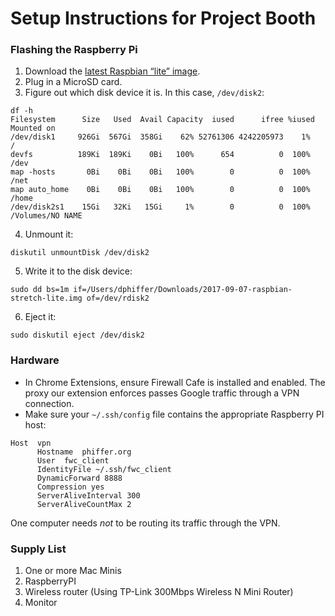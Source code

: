 # Setup Instructions for Project Booth

### Flashing the Raspberry Pi
1. Download the [latest Raspbian “lite” image](https://www.raspberrypi.org/downloads/raspbian/).
2. Plug in a MicroSD card.
3. Figure out which disk device it is. In this case, `/dev/disk2`:
```
df -h                                                                                    
Filesystem      Size   Used  Avail Capacity  iused      ifree %iused  Mounted on
/dev/disk1     926Gi  567Gi  358Gi    62% 52761306 4242205973    1%   /
devfs          189Ki  189Ki    0Bi   100%      654          0  100%   /dev
map -hosts       0Bi    0Bi    0Bi   100%        0          0  100%   /net
map auto_home    0Bi    0Bi    0Bi   100%        0          0  100%   /home
/dev/disk2s1    15Gi   32Ki   15Gi     1%        0          0  100%   /Volumes/NO NAME
```
4. Unmount it:
```
diskutil unmountDisk /dev/disk2
```
5. Write it to the disk device:
```
sudo dd bs=1m if=/Users/dphiffer/Downloads/2017-09-07-raspbian-stretch-lite.img of=/dev/rdisk2
```
6. Eject it: 
```
sudo diskutil eject /dev/disk2
```

### Hardware
- In Chrome Extensions, ensure Firewall Cafe is installed and enabled. The proxy our extension enforces passes Google traffic through a VPN connection.
- Make sure your `~/.ssh/config` file contains the appropriate Raspberry PI host:

```
Host  vpn
      Hostname  phiffer.org
      User  fwc_client
      IdentityFile ~/.ssh/fwc_client
      DynamicForward 8888
      Compression yes
      ServerAliveInterval 300
      ServerAliveCountMax 2
```

One computer needs *not* to be routing its traffic through the VPN.


### Supply List
1. One or more Mac Minis
2. RaspberryPI
3. Wireless router (Using TP-Link 300Mbps Wireless N Mini Router)
4. Monitor

